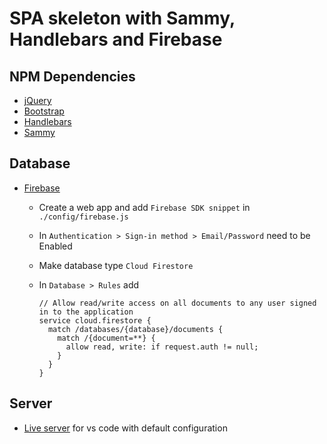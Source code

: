 # SPA skeleton with Sammy, Handlebars and Firebase

## NPM Dependencies

-   [jQuery](https://jquery.com/)
-   [Bootstrap](https://getbootstrap.com/)
-   [Handlebars](https://handlebarsjs.com/)
-   [Sammy](http://www.sammyjs.org/)

## Database

-   [Firebase](https://firebase.google.com/)

    -   Create a web app and add `Firebase SDK snippet` in `./config/firebase.js`
    -   In `Authentication > Sign-in method > Email/Password` need to be Enabled
    -   Make database type `Cloud Firestore`
    -   In `Database > Rules` add

        ```
        // Allow read/write access on all documents to any user signed in to the application
        service cloud.firestore {
          match /databases/{database}/documents {
            match /{document=**} {
              allow read, write: if request.auth != null;
            }
          }
        }
        ```

## Server

-   [Live server](https://marketplace.visualstudio.com/items?itemName=ritwickdey.LiveServer) for vs code with default configuration
